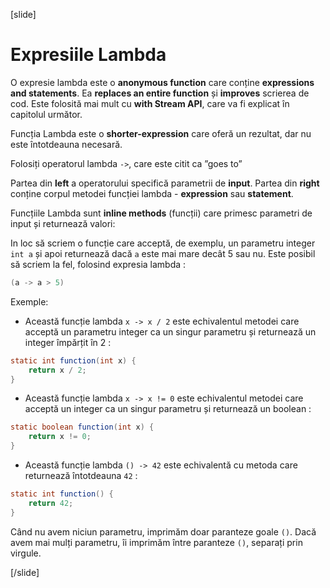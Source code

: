 

[slide]
# Expresiile Lambda

O expresie lambda este o **anonymous function** care conține **expressions and statements**. Ea **replaces an entire function** și **improves** scrierea de cod. Este folosită mai mult cu **with Stream API**, care va fi explicat în capitolul următor.

Funcția Lambda este o **shorter-expression** care oferă un rezultat, dar nu este întotdeauna necesară.

Folosiți operatorul lambda `->`, care este citit ca ”goes to”

Partea din **left**  a operatorului specifică parametrii de **input**.
Partea din **right** conține corpul metodei funcției lambda - **expression** sau **statement**.

Funcțiile Lambda sunt **inline methods** (funcții) care primesc parametri de input și returnează valori:

In loc să scriem o funcție care acceptă, de exemplu, un parametru integer `int a` și apoi returnează dacă `a` este mai mare decât 5 sau nu. Este posibil să scriem la fel, folosind expresia lambda :

```java
(a -> a > 5)
```
Exemple:

- Această funcție lambda `x -> x / 2` este echivalentul metodei care acceptă un parametru integer ca un singur parametru și returnează un integer împărțit în 2 :

```java
static int function(int x) { 
    return x / 2; 
}
```

- Această funcție lambda `x -> x != 0` este echivalentul metodei care acceptă un integer ca un singur parametru și returnează un boolean :

```java
static boolean function(int x) { 
    return x != 0; 
}
```

- Această funcție lambda `() -> 42` este echivalentă cu metoda care returnează întotdeauna `42` :
```java
static int function() { 
    return 42; 
}
```

Când nu avem niciun parametru, imprimăm doar paranteze goale `()`. Dacă avem mai mulți parametru, îi imprimăm între paranteze `()`, separați prin virgule.

[/slide]
